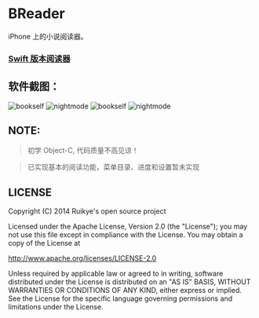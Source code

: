 BReader
=======

iPhone 上的小说阅读器。

### [Swift 版本阅读器](https://github.com/rakkang/SwiftReader)

软件截图：
---

![bookself](doc/bookself.png) ![nightmode](doc/bookdaymode.png)
![bookself](doc/bookmenu.png) ![nightmode](doc/booknightmode.png)

NOTE:
---
>初学 Object-C, 代码质量不高见谅！

>已实现基本的阅读功能，菜单目录、进度和设置暂未实现


LICENSE
---

Copyright (C) 2014 Ruikye's open source project

Licensed under the Apache License, Version 2.0 (the "License");
you may not use this file except in compliance with the License.
You may obtain a copy of the License at

http://www.apache.org/licenses/LICENSE-2.0

Unless required by applicable law or agreed to in writing, software
distributed under the License is distributed on an "AS IS" BASIS,
WITHOUT WARRANTIES OR CONDITIONS OF ANY KIND, either
express or implied. See the License for the specific language 
governing permissions and limitations under the License.
